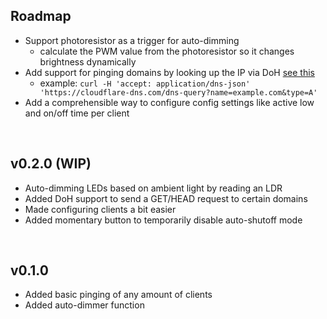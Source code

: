 ## Roadmap
- Support photoresistor as a trigger for auto-dimming
    - calculate the PWM value from the photoresistor so it changes brightness dynamically
- Add support for pinging domains by looking up the IP via DoH [see this](https://developers.cloudflare.com/1.1.1.1/encryption/dns-over-https/make-api-requests/)
    - example: `curl -H 'accept: application/dns-json' 'https://cloudflare-dns.com/dns-query?name=example.com&type=A'`
- Add a comprehensible way to configure config settings like active low and on/off time per client

<br>

## v0.2.0 (WIP)
- Auto-dimming LEDs based on ambient light by reading an LDR
- Added DoH support to send a GET/HEAD <!--(TODO)--> request to certain domains
- Made configuring clients a bit easier
- Added momentary button to temporarily disable auto-shutoff mode

<br>

## v0.1.0
- Added basic pinging of any amount of clients
- Added auto-dimmer function
